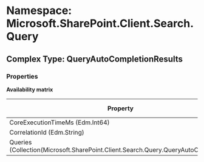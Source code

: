 # Namespace: Microsoft.SharePoint.Client.Search.Query

## Complex Type: QueryAutoCompletionResults

### Properties

**Availability matrix**

Property | SPO | SP 2019 | SP 2016 | SP 2013
----------|-----|---------|---------|--------
CoreExecutionTimeMs (Edm.Int64) | ✔ | ✔ | ✔ | ✖
CorrelationId (Edm.String) | ✔ | ✔ | ✔ | ✖
Queries (Collection(Microsoft.SharePoint.Client.Search.Query.QueryAutoCompletion)) | ✔ | ✔ | ✔ | ✖
